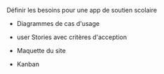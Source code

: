 Définir les besoins pour une app de soutien scolaire

- Diagrammes de cas d'usage

- user Stories avec critères d'acception

- Maquette du site

- Kanban
